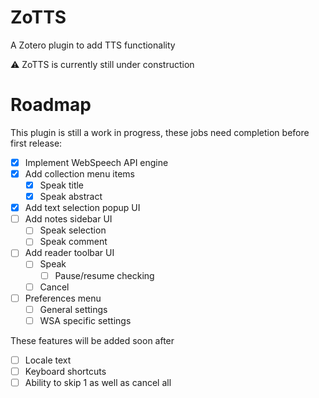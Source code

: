 # ZoTTS
A Zotero plugin to add TTS functionality

⚠️ ZoTTS is currently still under construction

# Roadmap
This plugin is still a work in progress, these jobs need completion before first release:
- [x] Implement WebSpeech API engine
- [x] Add collection menu items
  - [x] Speak title
  - [x] Speak abstract
- [x] Add text selection popup UI
- [ ] Add notes sidebar UI
  - [ ] Speak selection
  - [ ] Speak comment
- [ ] Add reader toolbar UI
  - [ ] Speak
    - [ ] Pause/resume checking
  - [ ] Cancel
- [ ] Preferences menu
  - [ ] General settings
  - [ ] WSA specific settings

These features will be added soon after
- [ ] Locale text
- [ ] Keyboard shortcuts
- [ ] Ability to skip 1 as well as cancel all